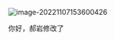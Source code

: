 ![image-20221107153600426](C:\Users\hyzl1\AppData\Roaming\Typora\typora-user-images\image-20221107153600426.png)





你好，郝岩修改了